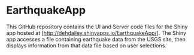EarthquakeApp
=============

This GitHub repository contains the UI and Server code files for the Shiny app hosted at [http://dehdailey.shinyapps.io/EarthquakeApp/].
The Shiny app accesses a file containing earthquake data from the USGS site, then displays information from that data file based on user selections.
